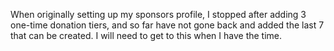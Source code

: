 When originally setting up my sponsors profile, I stopped after adding 3 one-time donation tiers, and so far have not gone back and added the last 7 that can be created. I will need to get to this when I have the time.
